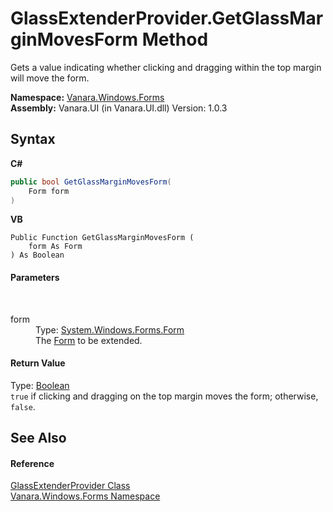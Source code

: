 # GlassExtenderProvider.GetGlassMarginMovesForm Method 
 

Gets a value indicating whether clicking and dragging within the top margin will move the form.

**Namespace:**&nbsp;<a href="c580cf52-4028-70db-28d0-f9b1abc03861">Vanara.Windows.Forms</a><br />**Assembly:**&nbsp;Vanara.UI (in Vanara.UI.dll) Version: 1.0.3

## Syntax

**C#**<br />
``` C#
public bool GetGlassMarginMovesForm(
	Form form
)
```

**VB**<br />
``` VB
Public Function GetGlassMarginMovesForm ( 
	form As Form
) As Boolean
```


#### Parameters
&nbsp;<dl><dt>form</dt><dd>Type: <a href="http://msdn2.microsoft.com/en-us/library/w4bcxb43" target="_blank">System.Windows.Forms.Form</a><br />The <a href="http://msdn2.microsoft.com/en-us/library/w4bcxb43" target="_blank">Form</a> to be extended.</dd></dl>

#### Return Value
Type: <a href="http://msdn2.microsoft.com/en-us/library/a28wyd50" target="_blank">Boolean</a><br />`true` if clicking and dragging on the top margin moves the form; otherwise, `false`.

## See Also


#### Reference
<a href="5e30927d-4335-44d2-ea6c-cf30d9eb12ea">GlassExtenderProvider Class</a><br /><a href="c580cf52-4028-70db-28d0-f9b1abc03861">Vanara.Windows.Forms Namespace</a><br />